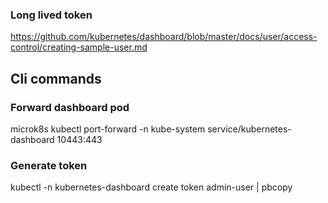 ### Long lived token
https://github.com/kubernetes/dashboard/blob/master/docs/user/access-control/creating-sample-user.md

## Cli commands

### Forward dashboard pod
microk8s kubectl port-forward -n kube-system service/kubernetes-dashboard 10443:443

### Generate token
kubectl -n kubernetes-dashboard create token admin-user | pbcopy